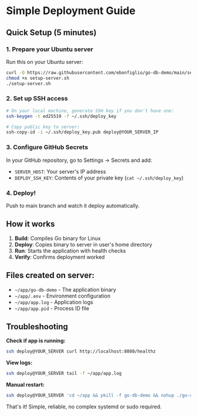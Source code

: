 # Simple Deployment Guide

## Quick Setup (5 minutes)

### 1. Prepare your Ubuntu server
Run this on your Ubuntu server:
```bash
curl -O https://raw.githubusercontent.com/ebonfiglio/go-db-demo/main/setup-server.sh
chmod +x setup-server.sh
./setup-server.sh
```

### 2. Set up SSH access
```bash
# On your local machine, generate SSH key if you don't have one:
ssh-keygen -t ed25519 -f ~/.ssh/deploy_key

# Copy public key to server:
ssh-copy-id -i ~/.ssh/deploy_key.pub deploy@YOUR_SERVER_IP
```

### 3. Configure GitHub Secrets
In your GitHub repository, go to Settings → Secrets and add:
- `SERVER_HOST`: Your server's IP address
- `DEPLOY_SSH_KEY`: Contents of your private key (`cat ~/.ssh/deploy_key`)

### 4. Deploy!
Push to main branch and watch it deploy automatically.

## How it works

1. **Build**: Compiles Go binary for Linux
2. **Deploy**: Copies binary to server in user's home directory
3. **Run**: Starts the application with health checks
4. **Verify**: Confirms deployment worked

## Files created on server:
- `~/app/go-db-demo` - The application binary
- `~/app/.env` - Environment configuration
- `~/app/app.log` - Application logs
- `~/app/app.pid` - Process ID file

## Troubleshooting

**Check if app is running:**
```bash
ssh deploy@YOUR_SERVER curl http://localhost:8080/healthz
```

**View logs:**
```bash
ssh deploy@YOUR_SERVER tail -f ~/app/app.log
```

**Manual restart:**
```bash
ssh deploy@YOUR_SERVER 'cd ~/app && pkill -f go-db-demo && nohup ./go-db-demo > app.log 2>&1 &'
```

That's it! Simple, reliable, no complex systemd or sudo required.
